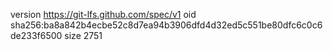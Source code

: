 version https://git-lfs.github.com/spec/v1
oid sha256:ba8a842b4ecbe52c8d7ea94b3906dfd4d32ed5c551be80dfc6c0c6de233f6500
size 2751
